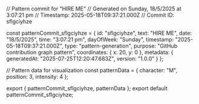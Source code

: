 // Pattern commit for "HIRE ME"
// Generated on Sunday, 18/5/2025 at 3:07:21 pm
// Timestamp: 2025-05-18T09:37:21.000Z
// Commit ID: sflgciyhze

const patternCommit_sflgciyhze = {
  id: "sflgciyhze",
  text: "HIRE ME",
  date: "18/5/2025",
  time: "3:07:21 pm",
  dayOfWeek: "Sunday",
  timestamp: "2025-05-18T09:37:21.000Z",
  type: "pattern-generation",
  purpose: "GitHub contribution graph pattern",
  coordinates: {
    x: 20,
    y: 0
  },
  metadata: {
    generatedAt: "2025-07-25T12:20:47.683Z",
    version: "1.0.0"
  }
};

// Pattern data for visualization
const patternData = {
  character: "M",
  position: 3,
  intensity: 4
};

export { patternCommit_sflgciyhze, patternData };
export default patternCommit_sflgciyhze;
